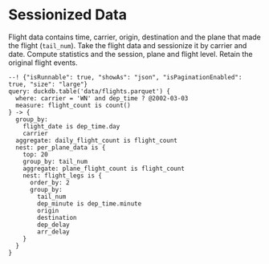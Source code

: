 # Sessionized Data

Flight data contains time, carrier, origin, destination and the plane that made the flight (`tail_num`).  Take the
flight data and sessionize it by carrier and date.  Compute statistics and the session, plane and flight level.
Retain the original flight events.

```malloy
--! {"isRunnable": true, "showAs": "json", "isPaginationEnabled": true, "size": "large"}
query: duckdb.table('data/flights.parquet') {
  where: carrier = 'WN' and dep_time ? @2002-03-03
  measure: flight_count is count()
} -> {
  group_by:
    flight_date is dep_time.day
    carrier
  aggregate: daily_flight_count is flight_count
  nest: per_plane_data is {
    top: 20
    group_by: tail_num
    aggregate: plane_flight_count is flight_count
    nest: flight_legs is {
      order_by: 2
      group_by:
        tail_num
        dep_minute is dep_time.minute
        origin
        destination
        dep_delay
        arr_delay
    }
  }
}
```
